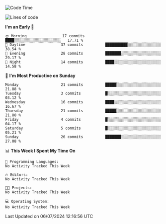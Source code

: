 <!--START_SECTION:waka-->
![Code Time](http://img.shields.io/badge/Code%20Time-191%20hrs%2022%20mins-blue)

![Lines of code](https://img.shields.io/badge/From%20Hello%20World%20I%27ve%20Written-13.6%20thousand%20lines%20of%20code-blue)

**I'm an Early 🐤** 

```text
🌞 Morning                17 commits          ████░░░░░░░░░░░░░░░░░░░░░   17.71 % 
🌆 Daytime                37 commits          ██████████░░░░░░░░░░░░░░░   38.54 % 
🌃 Evening                28 commits          ███████░░░░░░░░░░░░░░░░░░   29.17 % 
🌙 Night                  14 commits          ████░░░░░░░░░░░░░░░░░░░░░   14.58 % 
```
📅 **I'm Most Productive on Sunday** 

```text
Monday                   21 commits          █████░░░░░░░░░░░░░░░░░░░░   21.88 % 
Tuesday                  3 commits           █░░░░░░░░░░░░░░░░░░░░░░░░   03.12 % 
Wednesday                16 commits          ████░░░░░░░░░░░░░░░░░░░░░   16.67 % 
Thursday                 21 commits          █████░░░░░░░░░░░░░░░░░░░░   21.88 % 
Friday                   4 commits           █░░░░░░░░░░░░░░░░░░░░░░░░   04.17 % 
Saturday                 5 commits           █░░░░░░░░░░░░░░░░░░░░░░░░   05.21 % 
Sunday                   26 commits          ███████░░░░░░░░░░░░░░░░░░   27.08 % 
```


📊 **This Week I Spent My Time On** 

```text
💬 Programming Languages: 
No Activity Tracked This Week

🔥 Editors: 
No Activity Tracked This Week

🐱‍💻 Projects: 
No Activity Tracked This Week

💻 Operating System: 
No Activity Tracked This Week
```


 Last Updated on 06/07/2024 12:16:56 UTC
<!--END_SECTION:waka-->
